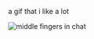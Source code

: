 a gif that i like a lot

![middle fingers in chat](https://spicata.github.io/xkcdob/assets/gif/middle.gif)
